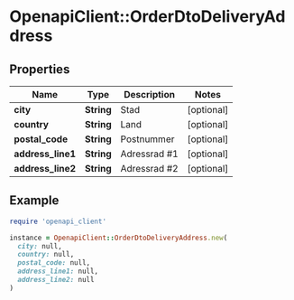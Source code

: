 # OpenapiClient::OrderDtoDeliveryAddress

## Properties

| Name | Type | Description | Notes |
| ---- | ---- | ----------- | ----- |
| **city** | **String** | Stad | [optional] |
| **country** | **String** | Land | [optional] |
| **postal_code** | **String** | Postnummer | [optional] |
| **address_line1** | **String** | Adressrad #1 | [optional] |
| **address_line2** | **String** | Adressrad #2 | [optional] |

## Example

```ruby
require 'openapi_client'

instance = OpenapiClient::OrderDtoDeliveryAddress.new(
  city: null,
  country: null,
  postal_code: null,
  address_line1: null,
  address_line2: null
)
```

